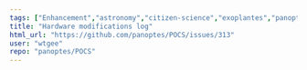 ```yaml
---
tags: ["Enhancement","astronomy","citizen-science","exoplantes","panoptes","python","telescopes"]
title: "Hardware modifications log"
html_url: "https://github.com/panoptes/POCS/issues/313"
user: "wtgee"
repo: "panoptes/POCS"
---
```



